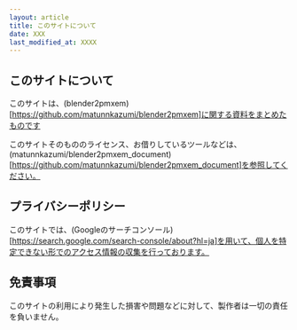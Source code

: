 ```yaml
---
layout: article
title: このサイトについて
date: XXX
last_modified_at: XXXX
---
```

## このサイトについて
このサイトは、(blender2pmxem)[https://github.com/matunnkazumi/blender2pmxem]に関する資料をまとめたものです

このサイトそのもののライセンス、お借りしているツールなどは、(matunnkazumi/blender2pmxem_document)[https://github.com/matunnkazumi/blender2pmxem_document]を参照してください。

## プライバシーポリシー
このサイトでは、(Googleのサーチコンソール)[https://search.google.com/search-console/about?hl=ja]を用いて、個人を特定できない形でのアクセス情報の収集を行っております。

## 免責事項
このサイトの利用により発生した損害や問題などに対して、製作者は一切の責任を負いません。
